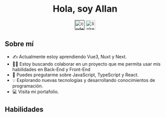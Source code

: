 <h1 align="center">Hola, soy Allan</h1>
<section align="center" style="gap: 2">
  <a href="" target="_blank"><img height="30px" title="Codepen" src="https://i.ibb.co/fM5k7yQ/codepen-plain.png" alt="codepen-plain" border="0"></a>
  <a href="https://www.linkedin.com/in/im-allan/" target="_blank"><img height="30px" title="LinkedIn" src="https://i.ibb.co/WnjtJxS/linkedin-original.png" alt="linkedin-original" border="0"></a>
</section>

<h2>Sobre mí</h2>

* ✍️ Actualmente estoy aprendiendo Vue3, Nuxt y Next.
* 🙋‍♂️ Estoy buscando colaborar en un proyecto que me permita usar mis habilidades en Back-End y Front-End
* 💬 Puedes pregutarme sobre JavaScript, TypeScript y React.
* 💡 Explorando nuevas tecnologías y desarrollando conocimientos de programación.
* 💻 Visita mi portafolio.
<h2>Habilidades</h2>




<!--
**im-allan/im-allan** is a ✨ _special_ ✨ repository because its `README.md` (this file) appears on your GitHub profile.

Here are some ideas to get you started:

- 🔭 I’m currently working on ...
- 🌱 I’m currently learning ...
- 👯 I’m looking to collaborate on ...
- 🤔 I’m looking for help with ...
- 💬 Ask me about ...
- 📫 How to reach me: ...
- 😄 Pronouns: ...
- ⚡ Fun fact: ...
-->
